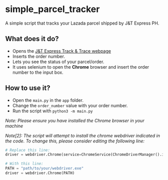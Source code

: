 # simple_parcel_tracker
A simple script that tracks your Lazada parcel shipped by J&amp;T Express PH.

##  What does it do?

*   Opens the [J&T Express Track & Trace webpage][1]
*   Inserts the order number.
*   Lets you see the status of your parcel/order.
*   It uses selenium to open the **Chrome** browser and insert the order number to the input box.

##  How to use it?

*   Open the `main.py` in the `app` folder.
*   Change the `order_number` value with your order number.
*   Run the script with `python3 -m main.py`

*Note: Please ensure you have installed the Chrome browser in your machine*

*Note[2]: The script will attempt to install the chrome webdriver indicated in the code. To change this, please consider editing the following line:*

```Python
# Replace this line:
driver = webdriver.Chrome(service=ChromeService(ChromeDriverManager().install()))

# With this line:
PATH = "path/to/your/webdriver.exe"
driver = webdriver.Chrome(PATH)
```

<empty line>

[//]: <> (Author: Jhon Elmer Magloyuan)
[//]: <> (Developer: Jhon Elmer Magloyuan)

[//]: <> (Links)
[1]: https://www.jtexpress.ph/index/query/gzquery.html


